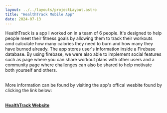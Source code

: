 ```yaml
---
layout: ../../layouts/projectLayout.astro
title: "HealthTrack Mobile App"
date: 2024-07-13
---
```


HealthTrack is a app I worked on in a team of 6 people. It's designed to help people meet their fitness goals by allowing them to track their workouts amd calculate how many calories they need to burn and how many they have burned already. The app stores user's information inside a Firebase database. By using firebase, we were also able to implement social features such as page where you can share workout plans with other users and a community page where challenges can also be shared to help motivate both yourself and others. 
<br/><br/>


More information can be found by visiting the app's offical wesbite found by clicking the link below:
<br/><br/>

**<a href="https://rkozyak.github.io/CS2340A_Team6/">HealthTrack Website</a>**